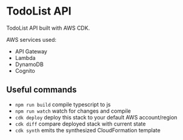 # TodoList API

TodoList API built with AWS CDK.

AWS services used:
 - API Gateway
 - Lambda
 - DynamoDB
 - Cognito

## Useful commands

* `npm run build`   compile typescript to js
* `npm run watch`   watch for changes and compile
* `cdk deploy`      deploy this stack to your default AWS account/region
* `cdk diff`        compare deployed stack with current state
* `cdk synth`       emits the synthesized CloudFormation template
